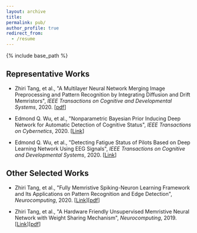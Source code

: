 ```yaml
---
layout: archive
title: 
permalink: pub/
author_profile: true
redirect_from:
  - /resume
---
```


{% include base_path %}

## Representative Works

* Zhiri Tang, et al., "A Multilayer Neural Network Merging Image Preprocessing and Pattern Recognition by Integrating Diffusion and Drift Memristors", *IEEE Transactions on Cognitive and Developmental Systems*, 2020. [[pdf](https://arxiv.org/ftp/arxiv/papers/1904/1904.12292.pdf)]


* Edmond Q. Wu, et al., "Nonparametric Bayesian Prior Inducing Deep Network for Automatic Detection of Cognitive Status", *IEEE Transactions on Cybernetics*, 2020. [[Link](https://ieeexplore.ieee.org/abstract/document/9043894/)]


* Edmond Q. Wu, et al., "Detecting Fatigue Status of Pilots Based on Deep Learning Network Using EEG Signals", *IEEE Transactions on Cognitive and Developmental Systems*, 2020. [[Link](https://ieeexplore.ieee.org/abstract/document/8948246)] 


## Other Selected Works

* Zhiri Tang, et al., "Fully Memristive Spiking-Neuron Learning Framework and Its Applications on Pattern Recognition and Edge Detection", *Neurocomputing*, 2020. [[Link](https://www.sciencedirect.com/science/article/abs/pii/S0925231220305750)][[pdf](https://arxiv.org/ftp/arxiv/papers/1901/1901.05258.pdf)]

* Zhiri Tang, et al., "A Hardware Friendly Unsupervised Memristive Neural Network with Weight Sharing Mechanism", *Neurocomputing*, 2019. [[Link](https://www.sciencedirect.com/science/article/abs/pii/S0925231218315078)][[pdf](https://arxiv.org/ftp/arxiv/papers/1901/1901.00100.pdf)]
